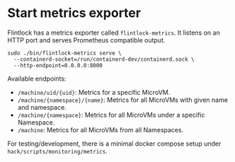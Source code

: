 # Start metrics exporter

Flintlock has a metrics exporter called `flintlock-metrics`. It listens on an
HTTP port and serves Prometheus compatible output.

```
sudo ./bin/flintlock-metrics serve \
  --containerd-socket=/run/containerd-dev/containerd.sock \
  --http-endpoint=0.0.0.0:8000
```

Available endpoints:

* `/machine/uid/{uid}`: Metrics for a specific MicroVM.
* `/machine/{namespace}/{name}`: Metrics for all MicroVMs with given name and namespace.
* `/machine/{namespace}`: Metrics for all MicroVMs under a specific Namespace.
* `/machine`: Metrics for all MicroVMs from all Namespaces.

For testing/development, there is a minimal docker compose setup under `hack/scripts/monitoring/metrics`.
